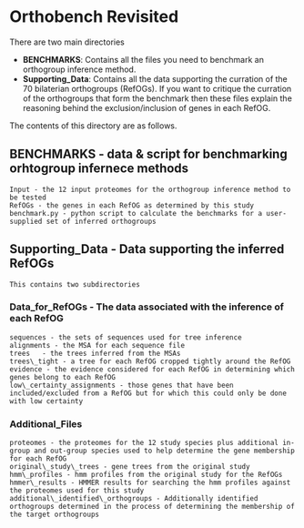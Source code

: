 # Orthobench Revisited

There are two main directories
* **BENCHMARKS**: Contains all the files you need to benchmark an orthogroup inference method.
* **Supporting_Data**: Contains all the data supporting the curration of the 70 bilaterian orthogroups (RefOGs). If you want to critique the curration of the orthogroups that form the benchmark then these files explain the reasoning behind the exclusion/inclusion of genes in each RefOG.

The contents of this directory are as follows.

## BENCHMARKS - data & script for benchmarking orhtogroup infernece methods
	Input - the 12 input proteomes for the orthogroup inference method to be tested
	RefOGs - the genes in each RefOG as determined by this study
	benchmark.py - python script to calculate the benchmarks for a user-supplied set of inferred orthogroups

## Supporting_Data - Data supporting the inferred RefOGs
	This contains two subdirectories 
	
### Data_for_RefOGs - The data associated with the inference of each RefOG
	sequences - the sets of sequences used for tree inference
	alignments - the MSA for each sequence file
	trees	- the trees inferred from the MSAs
	trees\_tight - a tree for each RefOG cropped tightly around the RefOG
	evidence - the evidence considered for each RefOG in determining which genes belong to each RefOG
	low\_certainty_assignments - those genes that have been included/excluded from a RefOG but for which this could only be done with low certainty

### Additional_Files
	proteomes - the proteomes for the 12 study species plus additional in-group and out-group species used to help determine the gene membership for each RefOG
	original\_study\_trees - gene trees from the original study
	hmm\_profiles - hmm profiles from the original study for the RefOGs
	hmmer\_results - HMMER results for searching the hmm profiles against the proteomes used for this study
	additional\_identified\_orthogroups - Additionally identified orthogroups determined in the process of determining the membership of the target orthogroups
